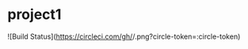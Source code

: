 # project1

![Build Status](https://circleci.com/gh/<your github name>/<repo name>.png?circle-token=:circle-token)
